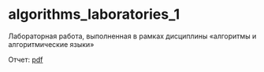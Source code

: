 # algorithms_laboratories_1

Лабораторная работа, выполненная в рамках дисциплины «алгоритмы и алгоритмические языки»

Отчет: [pdf](appendix/report.pdf)